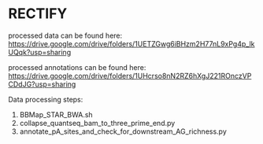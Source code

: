 # RECTIFY

processed data can be found here: https://drive.google.com/drive/folders/1UETZGwg6iBHzm2H77nL9xPg4p_lkUQqk?usp=sharing

processed annotations can be found here: https://drive.google.com/drive/folders/1UHcrso8nN2RZ6hXgJ221ROnczVPCDdJG?usp=sharing

Data processing steps:

1) BBMap_STAR_BWA.sh
2) collapse_quantseq_bam_to_three_prime_end.py
3) annotate_pA_sites_and_check_for_downstream_AG_richness.py
